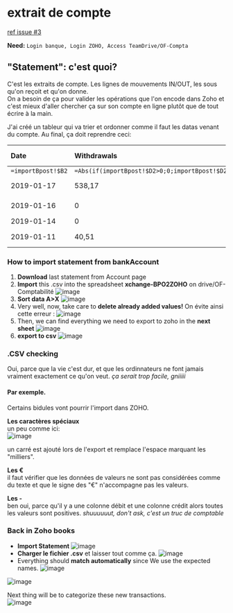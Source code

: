 # extrait de compte

[ref issue \#3](https://github.com/openfab-lab/rtfm/issues/3)

**Need:** `Login banque, Login ZOHO, Access TeamDrive/OF-Compta`

## "Statement": c'est quoi?

C'est les extraits de compte. Les lignes de mouvements IN/OUT, les sous qu'on reçoit et qu'on donne.  
On a besoin de ça pour valider les opérations que l'on encode dans Zoho et c'est mieux d'aller chercher ça sur son compte en ligne plutôt que de tout écrire à la main.

J'ai créé un tableur qui va trier et ordonner comme il faut les datas venant du compte. Au final, ça doit reprendre ceci:

| Date | Withdrawals | Deposits | Payee | Description | Reference Number |
| :--- | :--- | :--- | :--- | :--- | :--- |
| `=importBpost!$B2` | `=Abs(if(importBpost!$D2>0;0;importBpost!$D2))` | `=if(importBpost!$D2<0;0;importBpost!$D2)` | `=importBpost!$H2` | `=importBpost!$I2` | `=importBpost!$A2` |
| 2019-01-17 | 538,17 | 0 | EXP GmbH | order .334001 at EXP Tech | 28 |
| 2019-01-16 | 0 | 45,00 | Ciklic | Velom2 abon. guilde | 27 |
| 2019-01-14 | 0 | 60,00 | LAURENT | OF-B085 | 26 |
| 2019-01-11 | 40,51 | 0 | PROXY BRUXELLES | 20190111 09:14:00 | 25 |

### How to import statement from bankAccount

1. **Download** last statement from Account page
2. **Import** this .csv into the spreadsheet **xchange-BPO2ZOHO** on drive/OF-Comptabilité ![image](https://user-images.githubusercontent.com/12049360/52051422-d7876a00-2553-11e9-9a2a-2b02af18c207.png)
3. **Sort data A&gt;X** ![image](https://user-images.githubusercontent.com/12049360/52051744-b2472b80-2554-11e9-96ff-618ba62b30f8.png)
4. Very well, now, take care to **delete already added values!** On évite ainsi cette erreur : ![image](https://user-images.githubusercontent.com/12049360/52076556-34544600-258f-11e9-856e-e98135eebbcf.png)
5. Then, we can find everything we need to export to zoho in the **next sheet** ![image](https://user-images.githubusercontent.com/12049360/52052732-9c873580-2557-11e9-93c4-05bc1fe0aafe.png)
6. **export to csv** ![image](https://user-images.githubusercontent.com/12049360/52052761-b759aa00-2557-11e9-9030-eeb0488d03ce.png)

### .CSV checking

Oui, parce que la vie c'est dur, et que les ordinnateurs ne font jamais vraiment exactement ce qu'on veut. _ça serait trop facile, gniiiii_

#### Par exemple.

Certains bidules vont pourrir l'import dans ZOHO.

**Les caractères spéciaux**  
un peu comme ici:  
![image](https://user-images.githubusercontent.com/12049360/54288771-4ec70980-45a8-11e9-9f1e-94a39714c654.png)

un carré est ajouté lors de l'export et remplace l'espace marquant les "milliers".

**Les €**  
il faut vérifier que les données de valeurs ne sont pas considérées comme du texte et que le signe des "€" n'accompagne pas les valeurs.

**Les -**  
ben oui, parce qu'il y a une colonne débit et une colonne crédit alors toutes les valeurs sont positives. _shuuuuuut, don't ask, c'est un truc de comptable_

### Back in Zoho books

* **Import Statement** ![image](https://user-images.githubusercontent.com/12049360/52052819-e5d78500-2557-11e9-8356-4605501a3eef.png)
* **Charger le fichier .csv** et laisser tout comme ça. ![image](https://user-images.githubusercontent.com/12049360/52052885-1b7c6e00-2558-11e9-9a93-cf348b72306e.png)
* Everything should **match automatically** since We use the expected names. ![image](https://user-images.githubusercontent.com/12049360/52052938-449cfe80-2558-11e9-8252-5bce77da7485.png)

![image](https://user-images.githubusercontent.com/12049360/54630877-1f6a3e00-4a7b-11e9-9a05-749488bd0a74.png)

Next thing will be to categorize these new transactions.  
![image](https://user-images.githubusercontent.com/12049360/52053001-6b5b3500-2558-11e9-8551-3f895bdf2a25.png)


